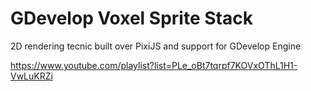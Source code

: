 # GDevelop Voxel Sprite Stack
2D rendering tecnic built over PixiJS and support for GDevelop Engine

https://www.youtube.com/playlist?list=PLe_oBt7tqrpf7KOVxOThL1H1-VwLuKRZi
